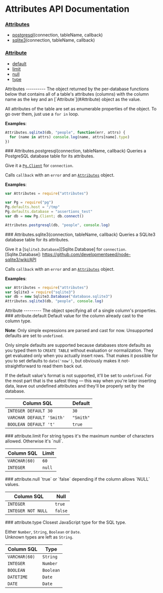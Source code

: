 Attributes API Documentation
============================
### [Attributes](#Attributes)
- [postgresql](#Attributes.postgresql)(connection, tableName, callback)
- [sqlite3](#Attributes.sqlite3)(connection, tableName, callback)

### [Attribute](#Attribute)
- [default](#attribute.default)
- [limit](#attribute.limit)
- [null](#attribute.null)
- [type](#attribute.type)


<a name="Attributes" />
Attributes
----------
The object returned by the per-database functions below that contains all
of a table's attributes (columns) with the column name as the key and an
[`Attribute`](#Attribute) object as the value.

All attributes of the table are set as enumerable properties of the object.
To go over them, just use a `for in` loop.

**Examples**:
```javascript
Attributes.sqlite3(db, "people", function(err, attrs) {
  for (name in attrs) console.log(name, attrs[name].type)
})
```

<a name="Attributes.postgresql" />
### Attributes.postgresql(connection, tableName, callback)
Queries a PostgreSQL database table for its attributes.

Give it a [`Pg.Client`](https://github.com/brianc/node-postgres/wiki/Client)
for `connection`.

Calls `callback` with an `error` and an [`Attributes`](#Attributes) object.

**Examples**:
```javascript
var Attributes = require("attributes")

var Pg = require("pg")
Pg.defaults.host = "/tmp"
Pg.defaults.database = "assertions_test"
var db = new Pg.Client; db.connect()

Attributes.postgresql(db, "people", console.log)
```

<a name="Attributes.sqlite3" />
### Attributes.sqlite3(connection, tableName, callback)
Queries a SQLite3 database table for its attributes.

Give it a [`Sqlite3.Database`][Sqlite.Database] for `connection`.
[Sqlite.Database]: https://github.com/developmentseed/node-sqlite3/wiki/API

Calls `callback` with an `error` and an [`Attributes`](#Attributes) object.

**Examples**:
```javascript
var Attributes = require("attributes")
var Sqlite3 = require("sqlite3")
var db = new Sqlite3.Database("database.sqlite3")
Attributes.sqlite3(db, "people", console.log)
```


<a name="Attribute" />
Attribute
---------
The object specifying all of a single column's properties.

<a name="attribute.default" />
### attribute.default
Default value for the column already cast to the column type.

**Note**: Only simple expressions are parsed and cast for now. Unsupported
defaults are set to `undefined`.

Only simple defaults are supported because databases store defaults as you
typed them to `CREATE TABLE` without evaluation or normalization. They get
evaluated only when you actually insert rows. That makes it possible for you
to set defaults to `date('now')`, but obviously makes it not-straightforward
to read them back out.

If the default value's format is not supported, it'll be set to `undefined`.
For the most part that is the safest thing — this way when you're later
inserting data, leave out undefined attributes and they'll be properly set by
the database.

Column SQL                | Default
--------------------------|--------
`INTEGER DEFAULT 30      `| `30`
`VARCHAR DEFAULT 'Smith' `| `"Smith"`
`BOOLEAN DEFAULT 't'     `| `true`

<a name="attribute.limit" />
### attribute.limit
For string types it's the maximum number of characters allowed.  Otherwise
it's `null`.

Column SQL    | Limit
--------------|------
`VARCHAR(60) `| `60`
`INTEGER     `| `null`

<a name="attribute.null" />
### attribute.null
`true` or `false` depending if the column allows `NULL` values.

Column SQL         | Null
-------------------|-----
`INTEGER          `| `true`
`INTEGER NOT NULL `| `false`

<a name="attribute.type" />
### attribute.type
Closest JavaScript type for the SQL type.

Either `Number`, `String`, `Boolean` or `Date`.  
Unknown types are left as `String`.

Column SQL    | Type
--------------|-----
`VARCHAR(60) `| `String`
`INTEGER     `| `Number`
`BOOLEAN     `| `Boolean`
`DATETIME    `| `Date`
`DATE        `| `Date`
